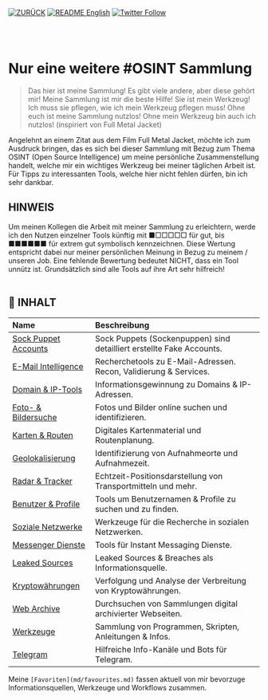 <div align="left">
  <a href="https://github.com/ot2i7ba/OSINT/"><img alt="ZURÜCK" src="https://img.shields.io/badge/ZURÜCK-lightgrey.svg?style=for-the-badge"></a>
  <a href="https://github.com/ot2i7ba/OSINT/blob/main/en/README.md"><img alt="README English" src="https://img.shields.io/badge/README-English-lightgrey.svg?style=for-the-badge"></a>
  <a href="https://twitter.com/intent/follow?screen_name=ot2i7ba"><img alt="Twitter Follow" src="https://img.shields.io/twitter/follow/ot2i7ba?logo=twitter&logoColor=white&style=for-the-badge"></a>
</div>

<br/><br/>
# Nur eine weitere #OSINT Sammlung
> Das hier ist meine Sammlung! Es gibt viele andere, aber diese gehört mir! Meine Sammlung ist mir die beste Hilfe! Sie ist mein Werkzeug! Ich muss sie pflegen, wie ich mein Werkzeug pflegen muss! Ohne euch ist meine Sammlung nutzlos! Ohne mein Werkzeug bin auch ich nutzlos! (inspiriert von Full Metal Jacket)

Angelehnt an einem Zitat aus dem Film Full Metal Jacket, möchte ich zum Ausdruck bringen, das es sich bei dieser Sammlung mit Bezug zum Thema OSINT (Open Source Intelligence) um meine persönliche Zusammenstellung handelt, welche mir ein wichtiges Werkzeug bei meiner täglichen Arbeit ist. Für Tipps zu interessanten Tools, welche hier nicht fehlen dürfen, bin ich sehr dankbar.

## HINWEIS
Um meinen Kollegen die Arbeit mit meiner Sammlung zu erleichtern, werde ich den Nutzen einzelner Tools künftig mit ■□□□□□ für gut, bis ■■■■■■ für extrem gut symbolisch kennzeichnen. Diese Wertung entspricht dabei nur meiner persönlichen Meinung in Bezug zu meinem / unseren Job. Eine fehlende Bewertung bedeutet NICHT, dass ein Tool unnütz ist. Grundsätzlich sind alle Tools auf ihre Art sehr hilfreich!<br/><br/>

## :file_folder: INHALT
| Name | Beschreibung |
| :-- | :-- |
| [Sock Puppet Accounts](md/puppets.md) | Sock Puppets (Sockenpuppen) sind detailliert erstellte Fake Accounts. |
| [E-Mail Intelligence](md/emails.md) | Recherchetools zu E-Mail-Adressen. Recon, Validierung & Services. |
| [Domain & IP-Tools](md/domains.md) | Informationsgewinnung zu Domains & IP-Adressen. |
| [Foto- & Bildersuche](md/images.md) | Fotos und Bilder online suchen und identifizieren. |
| [Karten & Routen](md/maps.md) | Digitales Kartenmaterial und Routenplanung. |
| [Geolokalisierung](md/geolocation.md) | Identifizierung von Aufnahmeorte und Aufnahmezeit. |
| [Radar & Tracker](md/tracker.md) | Echtzeit-Positionsdarstellung von Transportmitteln und mehr. |
| [Benutzer & Profile](md/usernames.md) | Tools um Benutzernamen & Profile zu suchen und zu finden. |
| [Soziale Netzwerke](md/socialnetworks.md) | Werkzeuge für die Recherche in sozialen Netzwerken. |
| [Messenger Dienste](md/messenger.md) | Tools für Instant Messaging Dienste. |
| [Leaked Sources](md/leakbreach.md) | Leaked Sources & Breaches als Informationsquelle. |
| [Kryptowährungen](md/cryptos.md) | Verfolgung und Analyse der Verbreitung von Kryptowährungen. |
| [Web Archive](md/archive.md) | Durchsuchen von Sammlungen digital archivierter Webseiten. |
| [Werkzeuge](md/tools.md) | Sammlung von Programmen, Skripten, Anleitungen & Infos. |
| [Telegram](md/telegram.md) | Hilfreiche Info-Kanäle und Bots für Telegram. |

Meine `[Favoriten](md/favourites.md)` fassen aktuell von mir bevorzuge Informationsquellen, Werkzeuge und Workflows zusammen.